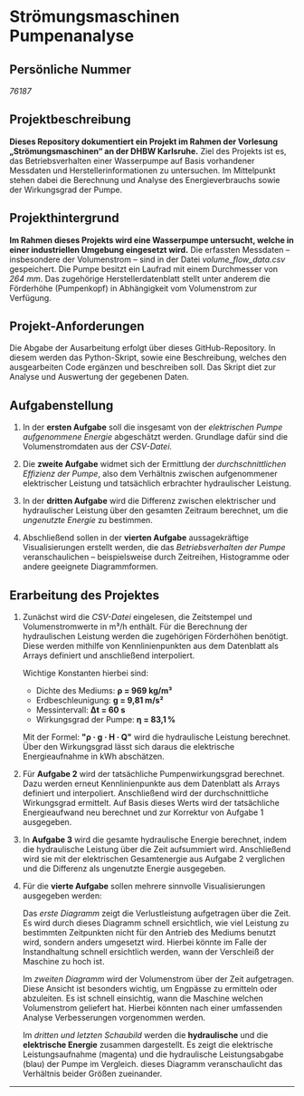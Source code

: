 # Strömungsmaschinen Pumpenanalyse

## Persönliche Nummer
*76187*

## Projektbeschreibung

**Dieses Repository dokumentiert ein Projekt im Rahmen der Vorlesung „Strömungsmaschinen“ an der DHBW Karlsruhe.**
Ziel des Projekts ist es, das Betriebsverhalten einer Wasserpumpe auf Basis vorhandener Messdaten und Herstellerinformationen zu untersuchen.
Im Mittelpunkt stehen dabei die Berechnung und Analyse des Energieverbrauchs sowie der Wirkungsgrad der Pumpe.

## Projekthintergrund

**Im Rahmen dieses Projekts wird eine Wasserpumpe untersucht, welche in einer industriellen Umgebung eingesetzt wird.**
Die erfassten Messdaten – insbesondere der Volumenstrom – sind in der Datei *volume_flow_data.csv* gespeichert.
Die Pumpe besitzt ein Laufrad mit einem Durchmesser von *264 mm*.
Das zugehörige Herstellerdatenblatt stellt unter anderem die Förderhöhe (Pumpenkopf) in Abhängigkeit vom Volumenstrom zur Verfügung.

## Projekt-Anforderungen
 
Die Abgabe der Ausarbeitung erfolgt über dieses GitHub-Repository. In diesem werden das Python-Skript, sowie eine Beschreibung, welches den ausgearbeiten Code ergänzen und beschreiben soll. Das Skript diet zur Analyse und Auswertung der gegebenen Daten.

## Aufgabenstellung

1. In der **ersten Aufgabe** soll die insgesamt von der *elektrischen Pumpe aufgenommene Energie* abgeschätzt werden. Grundlage dafür sind die Volumenstromdaten aus der *CSV-Datei*.

2. Die **zweite Aufgabe** widmet sich der Ermittlung der *durchschnittlichen Effizienz der Pumpe*, also dem Verhältnis zwischen aufgenommener elektrischer Leistung und tatsächlich erbrachter hydraulischer Leistung.

3. In der **dritten Aufgabe** wird die Differenz zwischen elektrischer und hydraulischer Leistung über den gesamten Zeitraum berechnet, um die *ungenutzte Energie* zu bestimmen.

4. Abschließend sollen in der **vierten Aufgabe** aussagekräftige Visualisierungen erstellt werden, die das *Betriebsverhalten der Pumpe* veranschaulichen – beispielsweise durch Zeitreihen, Histogramme oder andere geeignete Diagrammformen.

## Erarbeitung des Projektes

1. Zunächst wird die *CSV-Datei* eingelesen, die Zeitstempel und Volumenstromwerte in m³/h enthält. Für die Berechnung der hydraulischen Leistung werden die zugehörigen Förderhöhen benötigt. Diese werden mithilfe von Kennlinienpunkten aus dem Datenblatt als Arrays definiert und anschließend interpoliert.

   Wichtige Konstanten hierbei sind:

   - Dichte des Mediums: **ρ = 969 kg/m³**
   - Erdbeschleunigung: **g = 9,81 m/s²**
   - Messintervall: **Δt = 60 s**
   - Wirkungsgrad der Pumpe: **η = 83,1 %**
     
   Mit der Formel: **"ρ · g · H · Q"** wird die hydraulische Leistung berechnet. Über den Wirkungsgrad lässt sich daraus die elektrische Energieaufnahme in kWh abschätzen.

2. Für **Aufgabe 2** wird der tatsächliche Pumpenwirkungsgrad berechnet. Dazu werden erneut Kennlinienpunkte aus dem Datenblatt als Arrays definiert und interpoliert. Anschließend wird der durchschnittliche Wirkungsgrad ermittelt. Auf Basis dieses Werts wird der tatsächliche Energieaufwand neu berechnet und zur Korrektur von Aufgabe 1 ausgegeben.
3. In **Aufgabe 3** wird die gesamte hydraulische Energie berechnet, indem die hydraulische Leistung über die Zeit aufsummiert wird. Anschließend wird sie mit der elektrischen Gesamtenergie aus Aufgabe 2 verglichen und die Differenz als ungenutzte Energie ausgegeben.
4. Für die **vierte Aufgabe** sollen mehrere sinnvolle Visualisierungen ausgegeben werden:

   Das *erste Diagramm* zeigt die Verlustleistung aufgetragen über die Zeit. Es wird durch dieses Diagramm schnell ersichtlich, wie viel Leistung zu bestimmten Zeitpunkten nicht für den Antrieb des Mediums benutzt wird, sondern anders umgesetzt wird. Hierbei könnte im Falle der Instandhaltung schnell ersichtlich werden, wann der Verschleiß der Maschine zu hoch ist.
   
   Im *zweiten Diagramm* wird der Volumenstrom über der Zeit aufgetragen. Diese Ansicht ist besonders wichtig, um Engpässe zu ermitteln oder abzuleiten. Es ist schnell einsichtig, wann die Maschine welchen Volumenstrom geliefert hat. Hierbei könnten nach einer umfassenden Analyse Verbesserungen vorgenommen werden.

   Im *dritten und letzten Schaubild* werden die **hydraulische** und die **elektrische Energie** zusammen dargestellt. Es zeigt die elektrische Leistungsaufnahme (magenta) und die hydraulische Leistungsabgabe (blau) der Pumpe im Vergleich. dieses Diagramm veranschaulicht das Verhältnis beider Größen zueinander.
---
